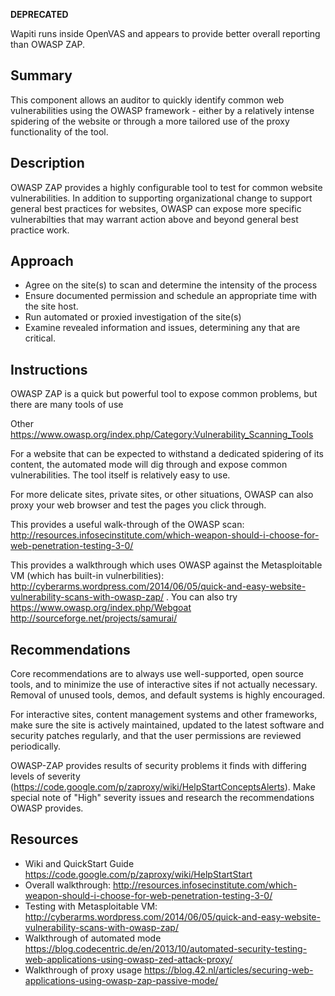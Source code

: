 **DEPRECATED**

Wapiti runs inside OpenVAS and appears to provide better overall reporting than OWASP ZAP.

## Summary ##
This component allows an auditor to quickly identify common web vulnerabilities using the OWASP framework - either by a relatively intense spidering of the website or through a more tailored use of the proxy functionality of the tool.

## Description ##

OWASP ZAP provides a highly configurable tool to test for common website vulnerabilities. In addition to supporting organizational change to support general best practices for websites, OWASP can expose more specific vulnerabilties that may warrant action above and beyond general best practice work.

## Approach ##
 * Agree on the site(s) to scan and determine the intensity of the process
 * Ensure documented permission and schedule an appropriate time with the site host.
 * Run automated or proxied investigation of the site(s)
 * Examine revealed information and issues, determining any that are critical.

## Instructions ##


OWASP ZAP is a quick but powerful tool to expose common problems, but there are many tools of use 

Other https://www.owasp.org/index.php/Category:Vulnerability_Scanning_Tools

For a website that can be expected to withstand a dedicated spidering of its content, the automated mode will dig through and expose common vulnerabilities. The tool itself is relatively easy to use. 

For more delicate sites, private sites, or other situations, OWASP can also proxy your web browser and test the pages you click through.

This provides a useful walk-through of the OWASP scan:
http://resources.infosecinstitute.com/which-weapon-should-i-choose-for-web-penetration-testing-3-0/

This provides a walkthrough which uses OWASP against the Metasploitable VM (which has built-in vulnerbilities):  http://cyberarms.wordpress.com/2014/06/05/quick-and-easy-website-vulnerability-scans-with-owasp-zap/ .  You can also try https://www.owasp.org/index.php/Webgoat
http://sourceforge.net/projects/samurai/

## Recommendations ##
Core recommendations are to always use well-supported, open source tools, and to minimize the use of interactive sites if not actually necessary. Removal of unused tools, demos, and default systems is highly encouraged.

For interactive sites, content management systems and other frameworks, make sure the site is actively maintained, updated to the latest software and security patches regularly, and that the user permissions are reviewed periodically.

OWASP-ZAP provides results of security problems it finds with differing levels of severity (https://code.google.com/p/zaproxy/wiki/HelpStartConceptsAlerts). Make special note of "High" severity issues and research the recommendations OWASP provides.

## Resources ##
 * Wiki and QuickStart Guide https://code.google.com/p/zaproxy/wiki/HelpStartStart
 * Overall walkthrough: http://resources.infosecinstitute.com/which-weapon-should-i-choose-for-web-penetration-testing-3-0/
 * Testing with Metasploitable VM: http://cyberarms.wordpress.com/2014/06/05/quick-and-easy-website-vulnerability-scans-with-owasp-zap/
 * Walkthrough of automated mode https://blog.codecentric.de/en/2013/10/automated-security-testing-web-applications-using-owasp-zed-attack-proxy/
 * Walkthrough of proxy usage https://blog.42.nl/articles/securing-web-applications-using-owasp-zap-passive-mode/

